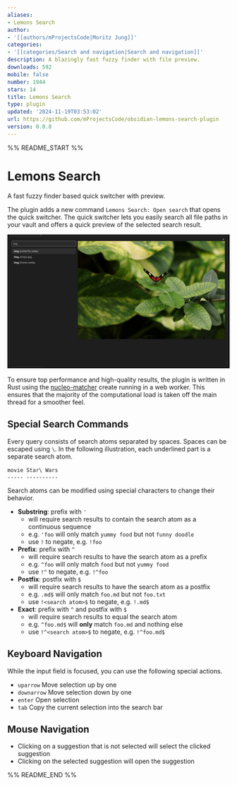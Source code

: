 ```yaml
---
aliases:
- Lemons Search
author:
- '[[authors/mProjectsCode|Moritz Jung]]'
categories:
- '[[categories/Search and navigation|Search and navigation]]'
description: A blazingly fast fuzzy finder with file preview.
downloads: 592
mobile: false
number: 1944
stars: 14
title: Lemons Search
type: plugin
updated: '2024-11-19T03:53:02'
url: https://github.com/mProjectsCode/obsidian-lemons-search-plugin
version: 0.0.8
---
```


%% README_START %%

# Lemons Search

A fast fuzzy finder based quick switcher with preview.

The plugin adds a new command `Lemons Search: Open search` that opens the quick switcher.
The quick switcher lets you easily search all file paths in your vault and offers a quick preview of the selected search result.

![exampleImage](https://raw.githubusercontent.com/mProjectsCode/obsidian-lemons-search-plugin/master/exampleImage.png)

To ensure top performance and high-quality results, the plugin is written in Rust using the [nucleo-matcher](https://crates.io/crates/nucleo-matcher) create running in a web worker.
This ensures that the majority of the computational load is taken off the main thread for a smoother feel.

## Special Search Commands

Every query consists of search atoms separated by spaces. Spaces can be escaped using `\`.
In the following illustration, each underlined part is a separate search atom.

```
movie Star\ Wars
----- ----------
```

Search atoms can be modified using special characters to change their behavior.

-   **Substring**: prefix with `'`
    -   will require search results to contain the search atom as a continuous sequence
    -   e.g. `'foo` will only match `yummy food` but not `funny doodle`
    -   use `!` to negate, e.g. `!foo`
-   **Prefix**: prefix with `^`
    -   will require search results to have the search atom as a prefix
    -   e.g. `^foo` will only match `food` but not `yummy food`
    -   use `!^` to negate, e.g. `!^foo`
-   **Postfix**: postfix with `$`
    -   will require search results to have the search atom as a postfix
    -   e.g. `.md$` will only match `foo.md` but not `foo.txt`
    -   use `!<search atom>$` to negate, e.g. `!.md$`
-   **Exact**: prefix with `^` and postfix with `$`
    -   will require search results to equal the search atom
    -   e.g. `^foo.md$` will **only** match `foo.md` and nothing else
    -   use `!^<search atom>$` to negate, e.g. `!^foo.md$`

## Keyboard Navigation

While the input field is focused, you can use the following special actions.

-   `uparrow` Move selection up by one
-   `downarrow` Move selection down by one
-   `enter` Open selection
-   `tab` Copy the current selection into the search bar

## Mouse Navigation

-   Clicking on a suggestion that is not selected will select the clicked suggestion
-   Clicking on the selected suggestion will open the suggestion


%% README_END %%